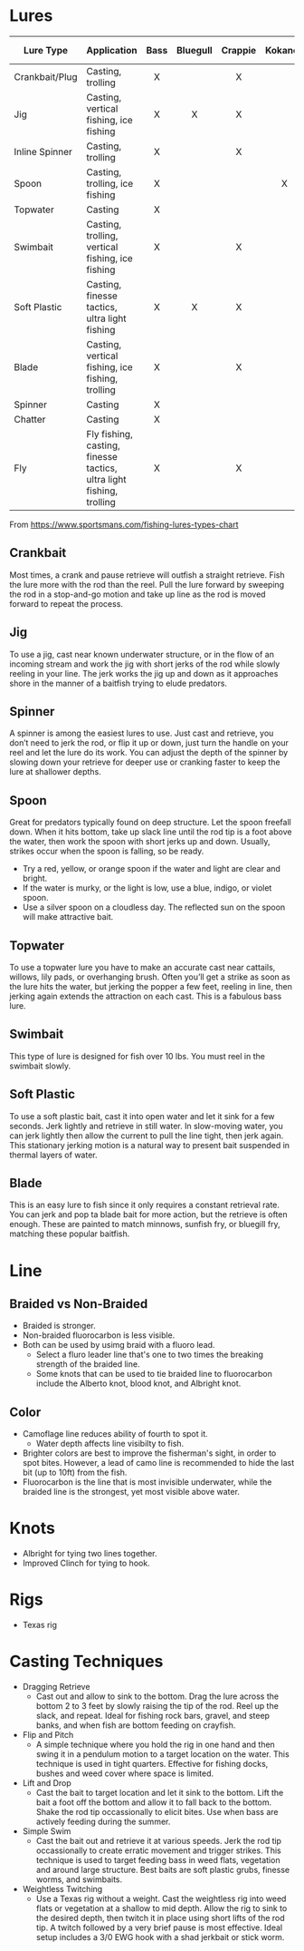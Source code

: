 # Lures

| Lure Type      | Application                                                          | Bass  | Bluegull | Crappie | Kokanee | Makinaw | Muskie | Northern Pike | Panfish | Salmon | Steelhead | Stripers | Trout | Walleye | White Bass | Yellow Perch |
| -------------- | -------------------------------------------------------------------- | :---: | :------: | :-----: | :-----: | :-----: | :----: | :-----------: | :-----: | :----: | :-------: | :------: | :---: | :-----: | :--------: | :----------: |
| Crankbait/Plug | Casting, trolling                                                    |   X   |          |    X    |         |         |   X    |       X       |         |   X    |     X     |          |   X   |    X    |            |              |
| Jig            | Casting, vertical fishing, ice fishing                               |   X   |    X     |    X    |         |         |        |               |    X    |        |           |    X     |   X   |    X    |     X      |      X       |
| Inline Spinner | Casting, trolling                                                    |   X   |          |    X    |         |         |   X    |       X       |         |   X    |           |          |   X   |    X    |            |              |
| Spoon          | Casting, trolling, ice fishing                                       |   X   |          |         |    X    |         |   X    |       X       |         |   X    |     X     |    X     |       |    X    |            |              |
| Topwater       | Casting                                                              |   X   |          |         |         |         |   X    |       X       |         |        |           |    X     |   X   |         |            |              |
| Swimbait       | Casting, trolling, vertical fishing, ice fishing                     |   X   |          |    X    |         |         |   X    |       X       |         |        |           |    X     |   X   |    X    |            |              |
| Soft Plastic   | Casting, finesse tactics, ultra light fishing                        |   X   |    X     |    X    |         |         |        |               |    X    |        |           |    X     |   X   |         |     X      |      X       |
| Blade          | Casting, vertical fishing, ice fishing, trolling                     |   X   |          |    X    |         |         |   X    |       X       |         |        |           |    X     |   X   |    X    |            |      X       |
| Spinner        | Casting                                                              |   X   |          |         |         |         |   X    |       X       |         |        |           |          |       |         |            |              |
| Chatter        | Casting                                                              |   X   |          |         |         |         |   X    |       X       |         |        |           |    X     |       |         |            |              |
| Fly            | Fly fishing, casting, finesse tactics, ultra light fishing, trolling |   X   |          |    X    |         |    X    |        |       X       |         |   X    |     X     |          |   X   |         |            |              |

From https://www.sportsmans.com/fishing-lures-types-chart

## Crankbait
Most times, a crank and pause retrieve will outfish a straight retrieve. Fish the lure more with the rod than the reel. Pull the lure forward by sweeping the rod in a stop-and-go motion and take up line as the rod is moved forward to repeat the process.

## Jig
To use a jig, cast near known underwater structure, or in the flow of an incoming stream and work the jig with short jerks of the rod while slowly reeling in your line. The jerk works the jig up and down as it approaches shore in the manner of a baitfish trying to elude predators.

## Spinner
A spinner is among the easiest lures to use. Just cast and retrieve, you don’t need to jerk the rod, or flip it up or down, just turn the handle on your reel and let the lure do its work. You can adjust the depth of the spinner by slowing down your retrieve for deeper use or cranking faster to keep the lure at shallower depths.

## Spoon
Great for predators typically found on deep structure. Let the spoon freefall down. When it hits bottom, take up slack line until the rod tip is a foot above the water, then work the spoon with short jerks up and down. Usually, strikes occur when the spoon is falling, so be ready.
- Try a red, yellow, or orange spoon if the water and light are clear and bright.
- If the water is murky, or the light is low, use a blue, indigo, or violet spoon.
- Use a silver spoon on a cloudless day. The reflected sun on the spoon will make attractive bait.

## Topwater
To use a topwater lure you have to make an accurate cast near cattails, willows, lily pads, or overhanging brush. Often you’ll get a strike as soon as the lure hits the water, but jerking the popper a few feet, reeling in line, then jerking again extends the attraction on each cast. This is a fabulous bass lure.

## Swimbait
This type of lure is designed for fish over 10 lbs. You must reel in the swimbait slowly. 

## Soft Plastic
To use a soft plastic bait, cast it into open water and let it sink for a few seconds. Jerk lightly and retrieve in still water. In slow-moving water, you can jerk lightly then allow the current to pull the line tight, then jerk again. This stationary jerking motion is a natural way to present bait suspended in thermal layers of water.

## Blade
This is an easy lure to fish since it only requires a constant retrieval rate. You can jerk and pop ta blade bait for more action, but the retrieve is often enough. These are painted to match minnows, sunfish fry, or bluegill fry, matching these popular baitfish.


# Line
## Braided vs Non-Braided
- Braided is stronger.
- Non-braided fluorocarbon is less visible.
- Both can be used by usimg braid with a fluoro lead.
  - Select a fluro leader line that's one to two times the breaking strength of the braided line.
  - Some knots that can be used to tie braided line to fluorocarbon include the Alberto knot, blood knot, and Albright knot.
 

## Color
- Camoflage line reduces ability of fourth to spot it.
  - Water depth affects line visibilty to fish.
- Brighter colors are best to improve the fisherman's sight, in order to spot bites. However, a lead of camo line is recommended to hide the last bit (up to 10ft) from the fish.
- Fluorocarbon is the line that is most invisible underwater, while the braided line is the strongest, yet most visible above water.

# Knots
- Albright for tying two lines together.
- Improved Clinch for tying to hook.

# Rigs
- Texas rig

# Casting Techniques
- Dragging Retrieve
  - Cast out and allow to sink to the bottom. Drag the lure across the bottom 2 to 3 feet by slowly raising the tip of the rod. Reel up the slack, and repeat. Ideal for fishing rock bars, gravel, and steep banks, and when fish are bottom feeding on crayfish.
- Flip and Pitch
  - A simple technique where you hold the rig in one hand and then swing it in a pendulum motion to a target location on the water. This technique is used in tight quarters. Effective for fishing docks, bushes and weed cover where space is limited.
- Lift and Drop
  - Cast the bait to target location and let it sink to the bottom. Lift the bait a foot off the bottom and allow it to fall back to the bottom. Shake the rod tip occassionally to elicit bites. Use when bass are actively feeding during the summer.
- Simple Swim
  - Cast the bait out and retrieve it at various speeds. Jerk the rod tip occassionally to create erratic movement and trigger strikes. This technique is used to target feeding bass in weed flats, vegetation and around large structure. Best baits are soft plastic grubs, finesse worms, and swimbaits.
- Weightless Twitching
  - Use a Texas rig without a weight. Cast the weightless rig into weed flats or vegetation at a shallow to mid depth. Allow the rig to sink to the desired depth, then twitch it in place using short lifts of the rod tip. A twitch followed by a very brief pause is most effective. Ideal setup includes a 3/0 EWG hook with a shad jerkbait or stick worm.
